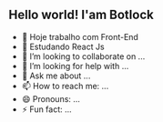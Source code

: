 ## Hello world! I'am Botlock

- 🔭 Hoje trabalho com Front-End
- 🌱 Estudando React Js
- 👯 I’m looking to collaborate on ...
- 🤔 I’m looking for help with ...
- 💬 Ask me about ...
- 📫 How to reach me: ...
- 😄 Pronouns: ...
- ⚡ Fun fact: ...

